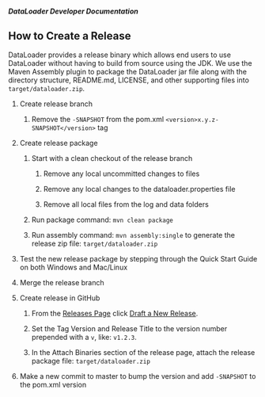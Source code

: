 ##### DataLoader Developer Documentation

## How to Create a Release

DataLoader provides a release binary which allows end users to use DataLoader without having to build from source using the JDK. We use the Maven Assembly plugin to package the DataLoader jar file along with the directory structure, README.md, LICENSE, and other supporting files into `target/dataloader.zip`.

 1. Create release branch
  
    1. Remove the `-SNAPSHOT` from the pom.xml `<version>x.y.z-SNAPSHOT</version>` tag
    
 1. Create release package

    1. Start with a clean checkout of the release branch
  
        1. Remove any local uncommitted changes to files
     
        1. Remove any local changes to the dataloader.properties file
     
        1. Remove all local files from the log and data folders
 
    1. Run package command: `mvn clean package`

    1. Run assembly command: `mvn assembly:single` to generate the release zip file: `target/dataloader.zip`

 1. Test the new release package by stepping through the Quick Start Guide on both Windows and Mac/Linux

 1. Merge the release branch

 1. Create release in GitHub

    1. From the [Releases Page](https://github.com/bullhorn/dataloader/releases) click [Draft a New Release](https://github.com/bullhorn/dataloader/releases/new).
    
    1. Set the Tag Version and Release Title to the version number prepended with a `v`, like: `v1.2.3`.
    
    1. In the Attach Binaries section of the release page, attach the release package file: `target/dataloader.zip`
 
 1. Make a new commit to master to bump the version and add `-SNAPSHOT` to the pom.xml version
